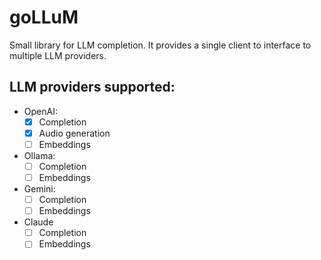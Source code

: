 # goLLuM

Small library for LLM completion. It provides a single client to interface to multiple LLM providers.

## LLM providers supported:

- OpenAI:
  - [X] Completion
  - [X] Audio generation
  - [ ] Embeddings
- Ollama:
  - [ ] Completion
  - [ ] Embeddings
- Gemini:
  - [ ] Completion
  - [ ] Embeddings
- Claude
  - [ ] Completion
  - [ ] Embeddings
